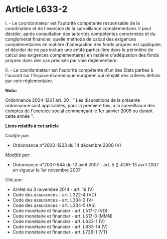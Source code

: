 # Article L633-2

I. - Le coordonnateur est l'autorité compétente responsable de la coordination et de l'exercice de la surveillance
complémentaire. Il peut décider, après consultation des autorités compétentes concernées et du conglomérat financier, quelle
méthode de calcul des exigences complémentaires en matière d'adéquation des fonds propres est appliquée, et décider de ne pas
inclure une entité particulière dans le périmètre de calcul des exigences complémentaires en matière d'adéquation des fonds
propres dans des cas précisés par voie réglementaire.

II. - Le coordonnateur est l'autorité compétente d'un des Etats parties à l'accord sur l'Espace économique européen qui
remplit des critères définis par voie réglementaire.

**Nota:**

Ordonnance 2004-1201 art. 20 : " Les dispositions de la présente ordonnance sont applicables, pour la première fois, à la
surveillance des comptes de l'exercice social commençant le 1er janvier 2005 ou durant cette année ".

**Liens relatifs à cet article**

_Codifié par_:

  - Ordonnance n°2000-1223 du 14 décembre 2000 (V)

_Modifié par_:

  - Ordonnance n°2007-544 du 12 avril 2007 - art. 5 () JORF 13 avril 2007 en vigueur le 1er novembre 2007

_Cité par_:

  - Arrêté du 3 novembre 2014 - art. 16 (V)
  - Code des assurances - art. L322-4 (VD)
  - Code des assurances - art. L334-2 (V)
  - Code des assurances - art. L334-5 (Ab)
  - Code monétaire et financier - art. L517-2 (VD)
  - Code monétaire et financier - art. L517-3 (MMN)
  - Code monétaire et financier - art. L633-1 (V)
  - Code monétaire et financier - art. L633-14 (V)
  - Code monétaire et financier - art. L736-1 (VT)
